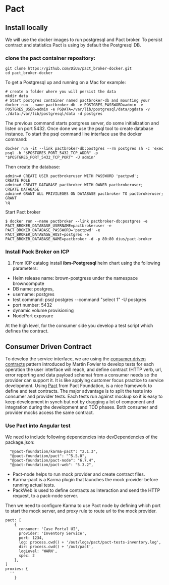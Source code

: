 # Pact

## Install locally
We will use the docker images to run postgresql and Pact broker. To persist contract and statistics Pact is using by default the Postgresql DB.
### clone the pact container repository:
```
git clone https://github.com/DiUS/pact_broker-docker.git
cd pact_broker-docker
```

To get a Postgresql up and running on a Mac for example:
```
# create a folder where you will persist the data
mkdir data
# Start postgres container named pactbroker-db and mounting your
docker run --name pactbroker-db -e POSTGRES_PASSWORD=admin -e POSTGRES_USER=admin -e PGDATA=/var/lib/postgresql/data/pgdata -v ./data:/var/lib/postgresql/data -d postgres

```
The previous command starts postgress server, do some initialization and listen on port 5432. Once done we use the psql tool to create database instance. To start the psql command line interface use the docker command:

```
docker run -it --link pactbroker-db:postgres --rm postgres sh -c 'exec psql -h "$POSTGRES_PORT_5432_TCP_ADDR" -p "$POSTGRES_PORT_5432_TCP_PORT" -U admin'
```

Then create the database:
```
admin=# CREATE USER pactbrokeruser WITH PASSWORD 'pactpwd';
CREATE ROLE
admin=# CREATE DATABASE pactbroker WITH OWNER pactbrokeruser;
CREATE DATABASE
admin=# GRANT ALL PRIVILEGES ON DATABASE pactbroker TO pactbrokeruser;
GRANT
\q
```

Start Pact broker
```
$ docker run --name pactbroker --link pactbroker-db:postgres -e PACT_BROKER_DATABASE_USERNAME=pactbrokeruser -e PACT_BROKER_DATABASE_PASSWORD='pactpwd' -e PACT_BROKER_DATABASE_HOST=postgres -e PACT_BROKER_DATABASE_NAME=pactbroker -d -p 80:80 dius/pact-broker
```


### Install Pack Broker on ICP
1. From ICP catalog install **ibm-Postgresql** helm chart using the following parameters:
  * Helm release name: brown-postgress  under the namespace browncompute
  * DB name: postgres,
  * username: postgres
  * test command: psql postgres --command "select 1" -U postgres
  * port number: 5432
  * dynamic volume provisioning
  * NodePort exposure

At the high level, for the consumer side you develop a test script which defines the contract.  


## Consumer Driven Contract
To develop the service interface, we are using the [consumer driven contracts]() pattern introduced by Martin Fowler to develop tests for each operation the user interface will reach, and define contract (HTTP verb, url, error reporting and data payload schema) from a consumer needs so the provider can support it. It is like applying customer focus practice to service development.
Using [Pact](https://docs.pact.io/) from Pact Foundation, is a nice framework to define and test contracts. The major advantage is to split the tests into consumer and provider tests. Each tests run against mockup so it is easy to keep development in synch but not by dragging a lot of component and integration during the development and TDD phases. Both consumer and provider mocks access the same contract.


### Use Pact into Angular test
We need to include following dependencies into devDependencies of the package.json:
```
  "@pact-foundation/karma-pact": "2.1.3",
  "@pact-foundation/pact": "^5.5.0",
  "@pact-foundation/pact-node": "6.7.4",
  "@pact-foundation/pact-web": "5.3.2",
```
* Pact-node helps to run mock provider and create contract files.
* Karma-pact is a Karma plugin that launches the mock provider before running actual tests.
* PackWeb is used to define contracts as Interaction and send the HTTP request, to a pack-node server.

Then we need to configure Karma to use Pact node by defining which port to start the mock server, and proxy rule to route url to the mock provider.
```
pact: [
    {
      consumer: 'Case Portal UI',
      provider: 'Inventory Service',
      port: 1234,
      log: process.cwd() + '/out/logs/pact/pact-tests-inventory.log',
      dir: process.cwd() + '/out/pact',
      logLevel: 'WARN',
      spec: 2
    },
]
proxies: {
  ''
    }

```
